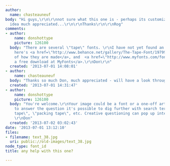 ```yaml
---
author:
  name: chasteauneuf
body: "Hi guys,\r\n\r\nnot sure what this one is - perhaps its customized, but any
  idea much appreciated...\r\n\r\nThanks\r\n\r\nRog"
comments:
- author:
    name: donshottype
    picture: 126100
  body: "There are several \"tape\" fonts. \r\nI have not yet found an exact match.\r\nBut
    here's <a href=\"http://www.behance.net/gallery/The-Tape-Font/1979975\">an explanation
    of how they are made</a>, and  <a href=\"http://www.myfonts.com/fonts/vlad-vlad/tape-font/\">
    a free download at MyFonts</a>.\r\nDon\r\n"
  created: '2013-07-01 14:08:01'
- author:
    name: chasteauneuf
  body: "Thanks so much Don, much appreciated - will have a look through...\r\n"
  created: '2013-07-01 14:31:47'
- author:
    name: donshottype
    picture: 126100
  body: "You're welcome.\r\nYour image could be a font or a one-off artwork. To try
    to answer the question it's possible to dig further with search terms like \"duct
    tape\", \"packing tape\", etc. Creative questioning can pop up interesting answers.
    \r\nDon"
  created: '2013-07-02 03:02:43'
date: '2013-07-01 13:12:10'
files:
- filename: text_38.jpg
  uri: public://old-images/text_38.jpg
node_type: font_id
title: any help with this one?

---
```

